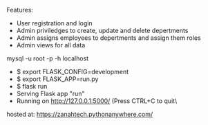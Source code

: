 Features:
- User registration and login 
- Admin priviledges to create, update and delete depertments
- Admin assigns employees to depertments and assign them roles
- Admin views for all data


 mysql -u root -p -h localhost


* $ export FLASK_CONFIG=development
* $ export FLASK_APP=run.py
* $ flask run
 * Serving Flask app "run"
 * Running on http://127.0.0.1:5000/ (Press CTRL+C to quit\

 hosted  at: https://zanahtech.pythonanywhere.com/ 

 